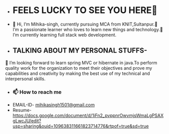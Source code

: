 - <H1>FEELS LUCKY TO SEE YOU HERE💞️</H1>
- 👋 Hi, I’m Mihika-singh, currently pursuing MCA from KNIT,Sultanpur.👀 I’m a passionate learner who loves to learn new things and technology.🌱 I’m currently learning  full stack web development.
- <h2>TALKING ABOUT MY PERSONAL STUFFS-</h2>
💞️ I’m looking forward to learn spring MVC or hibernate in java.To perform quality work for the organization to meet their objectives and prove my capabilities 
and creativity by making the best use of my technical and interpersonal skills.

- <H3>📫 How to reach me</H3>
- EMAIL-ID- mihikasingh1501@gmail.com
- Resume- https://docs.google.com/document/d/1iFn2_pvppnrOwvmjsWmaLgPSAXgLwcJU/edit?usp=sharing&ouid=109638311661823714776&rtpof=true&sd=true
<!---
Mihika-singh/Mihika-singh is a ✨ special ✨ repository because its `README.md` (this file) appears on your GitHub profile.
You can click the Preview link to take a look at your changes.
--->

